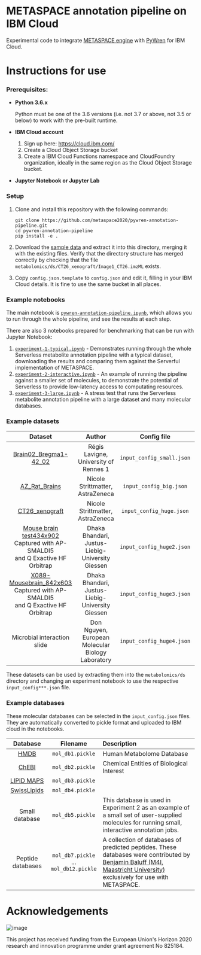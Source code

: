 # METASPACE annotation pipeline on IBM Cloud
Experimental code to integrate [METASPACE engine](https://github.com/metaspace2020/metaspace/tree/master/metaspace/engine)
with [PyWren](https://github.com/pywren/pywren-ibm-cloud) for IBM Cloud.

# Instructions for use

### Prerequisites:
* **Python 3.6.x**

    Python must be one of the 3.6 versions (i.e. not 3.7 or above, not 3.5 or below) to work with the pre-built runtime. 

* **IBM Cloud account**

    1. Sign up here: https://cloud.ibm.com/
    2. Create a Cloud Object Storage bucket
    3. Create a IBM Cloud Functions namespace and CloudFoundry organization, ideally in the same region as the Cloud Object Storage bucket.

* **Jupyter Notebook or Jupyter Lab**

### Setup

1. Clone and install this repository with the following commands:
    
    ```
    git clone https://github.com/metaspace2020/pywren-annotation-pipeline.git
    cd pywren-annotation-pipeline
    pip install -e .
    ```

2. Download the [sample data](https://s3.eu-de.cloud-object-storage.appdomain.cloud/pywren-annotation-pipeline-public/metabolomics.tar.gz) and extract it into 
    this directory, merging it with the existing files. Verify that the directory structure has merged correctly by checking that the file `metabolomics/ds/CT26_xenograft/Image1_CT26.imzML` exists. 

3. Copy `config.json.template` to `config.json` and edit it, filling in your IBM Cloud details. It is fine to use the same bucket in all places. 

### Example notebooks

The main notebook is [`pywren-annotation-pipeline.ipynb`](./pywren-annotation-pipeline.ipynb), which allows you to run
through the whole pipeline, and see the results at each step.

There are also 3 notebooks prepared for benchmarking that can be run with Jupyter Notebook:

1. [`experiment-1-typical.ipynb`](./experiment-1-typical.ipynb) - Demonstrates running through the whole 
    Serverless metabolite annotation pipeline with a typical dataset,  
    downloading the results and comparing them against the Serverful implementation of METASPACE.
2. [`experiment-2-interactive.ipynb`](./experiment-2-interactive.ipynb) - An example of running the pipeline against 
    a smaller set of molecules, to demonstrate the potential of Serverless to provide low-latency access 
    to computating resources.
3. [`experiment-3-large.ipynb`](./experiment-3-large.ipynb) - A stress test that runs the Serverless metabolite 
    annotation pipeline with a large dataset and many molecular databases.
    
### Example datasets

| Dataset                             | Author                            | Config file |                  |
| :---------------------------------: | :-------------------------------: | :---------: | :--------------: |
| [Brain02_Bregma1-42_02](https://metaspace2020.eu/annotations?ds=2016-09-22_11h16m11s) | Régis Lavigne,<br/>University of Rennes 1 | `input_config_small.json` | [Download](https://s3.eu-de.cloud-object-storage.appdomain.cloud/metaspace-lachlan-public/metabolomics/ds/Brain02_Bregma1-42_02.zip)<br/>(72MiB) |
| [AZ_Rat_Brains](https://metaspace2020.eu/annotations?ds=2016-09-21_16h06m53s) | Nicole Strittmatter,<br/>AstraZeneca | `input_config_big.json` | [Download](https://s3.eu-de.cloud-object-storage.appdomain.cloud/metaspace-lachlan-public/metabolomics/ds/AZ_Rat_brains.zip)<br/>(755MiB) |
| [CT26_xenograft](https://metaspace2020.eu/annotations?ds=2016-09-21_16h06m49s) | Nicole Strittmatter,<br/>AstraZeneca | `input_config_huge.json` | [Download](https://s3.eu-de.cloud-object-storage.appdomain.cloud/metaspace-lachlan-public/metabolomics/ds/CT26_xenograft.zip)<br/>(1.9GiB) |
| [Mouse brain test434x902](https://metaspace2020.eu/annotations?ds=2019-07-31_17h35m11s)<br/>Captured with AP-SMALDI5<br/> and Q Exactive HF Orbitrap | Dhaka Bhandari,<br/>Justus-Liebig-University Giessen | `input_config_huge2.json` | [Download](https://s3.eu-de.cloud-object-storage.appdomain.cloud/metaspace-lachlan-public/metabolomics/ds/Mouse_brain.zip)<br/>(4.4GiB) |
| [X089-Mousebrain_842x603](https://metaspace2020.eu/annotations?ds=2019-08-19_11h28m42s)<br/>Captured with AP-SMALDI5<br/> and Q Exactive HF Orbitrap | Dhaka Bhandari,<br/>Justus-Liebig-University Giessen | `input_config_huge3.json` | [Download](https://s3.eu-de.cloud-object-storage.appdomain.cloud/metaspace-lachlan-public/metabolomics/ds/X089-Mousebrain.zip)<br/>(7.7GiB) |
| Microbial interaction slide | Don Nguyen,<br/>European Molecular Biology Laboratory | `input_config_huge4.json` | [Download](https://s3.eu-de.cloud-object-storage.appdomain.cloud/metaspace-lachlan-public/metabolomics/ds/microbial_interaction.zip)<br/>(24.3GiB, extracting to 58GB) |

These datasets can be used by extracting them into the `metabolomics/ds` directory and changing an experiment notebook to use the respective `input_config***.json` file.
    
### Example databases

These molecular databases can be selected in the `input_config.json` files. They are automatically converted to 
pickle format and uploaded to IBM cloud in the notebooks. 

| Database            | Filename            | Description                    |
| :-----------------: | :-----------------: | :----------------------------- |
| [HMDB](http://www.hmdb.ca/) | `mol_db1.pickle` | Human Metabolome Database |
| [ChEBI](https://www.ebi.ac.uk/chebi/) | `mol_db2.pickle` | Chemical Entities of Biological Interest |
| [LIPID MAPS](https://www.lipidmaps.org/) | `mol_db3.pickle` |  |
| [SwissLipids](https://www.swisslipids.org/) | `mol_db4.pickle` |  |
| Small database | `mol_db5.pickle` | This database is used in Experiment 2 as an example of a small set of user-supplied molecules for running small, interactive annotation jobs. |
| Peptide databases | `mol_db7.pickle` <br/> ... <br/> `mol_db12.pickle` | A collection of databases of predicted peptides. These databases were contributed by [Benjamin Baluff (M4I, Maastricht University)](https://www.maastrichtuniversity.nl/b.balluff) exclusively for use with METASPACE. |  

# Acknowledgements

![image](https://user-images.githubusercontent.com/26366936/61350554-d62acf00-a85f-11e9-84b2-36312a35398e.png)

This project has received funding from the European Union's Horizon 2020 research and innovation programme under grant agreement No 825184.
